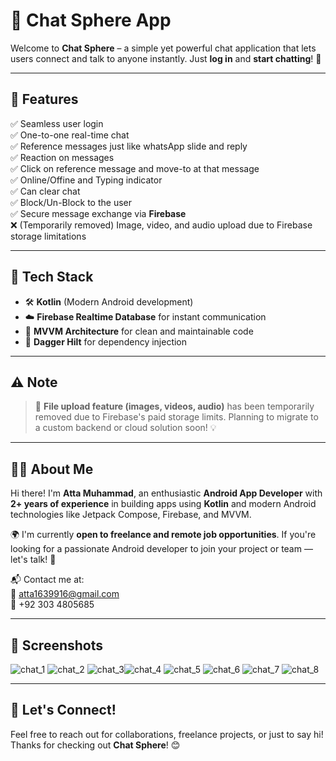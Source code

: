 # 💬 Chat Sphere App

Welcome to **Chat Sphere** – a simple yet powerful chat application that lets users connect and talk to anyone instantly. Just **log in** and **start chatting**! 🚀

---

## 📱 Features

✅ Seamless user login  
✅ One-to-one real-time chat  
✅ Reference messages just like whatsApp slide and reply   
✅ Reaction on messages   
✅ Click on reference message and move-to at that message   
✅ Online/Offine and Typing indicator   
✅ Can clear chat   
✅ Block/Un-Block to the user   
✅ Secure message exchange via **Firebase**    
❌ (Temporarily removed) Image, video, and audio upload due to Firebase storage limitations   

---

## 🔧 Tech Stack

- 🛠️ **Kotlin** (Modern Android development)
- ☁️ **Firebase Realtime Database** for instant communication
- 🧠 **MVVM Architecture** for clean and maintainable code
- 💉 **Dagger Hilt** for dependency injection

---

## ⚠️ Note

> 📂 **File upload feature (images, videos, audio)** has been temporarily removed due to Firebase's paid storage limits. Planning to migrate to a custom backend or cloud solution soon! 💡

---

## 👨‍💻 About Me

Hi there! I'm **Atta Muhammad**, an enthusiastic **Android App Developer** with **2+ years of experience** in building apps using **Kotlin** and modern Android technologies like Jetpack Compose, Firebase, and MVVM.

🌍 I'm currently **open to freelance and remote job opportunities**. If you're looking for a passionate Android developer to join your project or team — let's talk! 🤝

📬 Contact me at:  
📧 atta1639916@gmail.com  
📱 +92 303 4805685

---

## 📸 Screenshots 

![chat_1](https://github.com/user-attachments/assets/c1287307-9fcd-414e-890f-09ed086be9a3) ![chat_2](https://github.com/user-attachments/assets/28e09f46-2d1c-41a2-846c-d3d92d44115c) ![chat_3](https://github.com/user-attachments/assets/b3d036e7-6b30-4e44-89ee-0cb6bb2bc523)![chat_4](https://github.com/user-attachments/assets/37c12a66-49d7-499e-9156-08e480348d99) ![chat_5](https://github.com/user-attachments/assets/3877aa2a-a449-4bfa-94a2-d49df2e2867f) ![chat_6](https://github.com/user-attachments/assets/a9035add-ff9a-46d3-9383-5904506d1490)
![chat_7](https://github.com/user-attachments/assets/826219c4-bed6-417b-984d-d8e513a7ce98)
![chat_8](https://github.com/user-attachments/assets/90447f35-831f-4063-88aa-a8050b29d636)







---

## 🤝 Let's Connect!

Feel free to reach out for collaborations, freelance projects, or just to say hi!  
Thanks for checking out **Chat Sphere**! 😊

